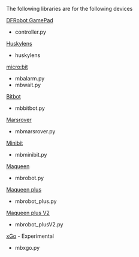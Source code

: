 The following libraries are for the following devices

[DFRobot GamePad](https://www.dfrobot.com/product-1711.html)
- controller.py

[Huskylens](https://www.dfrobot.com/product-2394.html)
- huskylens

[micro:bit](https://microbit.org/)
- mbalarm.py
- mbwait.py

[Bitbot](https://shop.4tronix.co.uk/collections/bit-bot/products/bitbotxl)
- mbbitbot.py

[Marsrover](https://shop.4tronix.co.uk/products/marsrover)
- mbmarsrover.py

[Minibit](https://shop.4tronix.co.uk/products/minibit)
- mbminibit.py

[Maqueen](https://www.dfrobot.com/product-1783.html?srsltid=AfmBOopLGUwJ_NL86IqewtolHGYyQjTi0immPwFwurcin7pyBopcC2Af)
- mbrobot.py

[Maqueen plus](https://wiki.dfrobot.com/SKU_MBT0021-EN_Maqueen_Plus_STEAM_Programming_Educational_Robot)
- mbrobot_plus.py

[Maqueen plus V2](https://wiki.dfrobot.com/SKU_MBT0021-EN_Maqueen_Plus_STEAM_Programming_Educational_Robot)
- mbrobot_plusV2.py


[xGo](https://wiki.elecfreaks.com/en/microbit/robot/xgo-robot-kit/) - Experimental
- mbxgo.py

